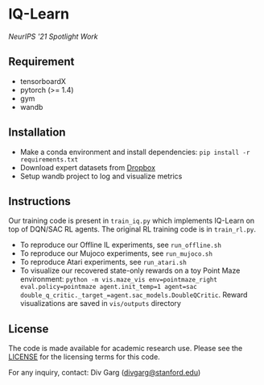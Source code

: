 # IQ-Learn

*NeurIPS '21 Spotlight Work* 

## Requirement

- tensorboardX
- pytorch (>= 1.4)
- gym
- wandb

## Installation

- Make a conda environment and install dependencies: `pip install -r requirements.txt`
- Download expert datasets from [Dropbox](https://www.dropbox.com/sh/xi92cwnrh0wqxa4/AABK9KFI-PxZ6fMaXJ2U8xKMa?dl=0)
- Setup wandb project to log and visualize metrics

## Instructions

Our training code is present in `train_iq.py` which implements IQ-Learn on top of DQN/SAC RL agents. The original RL training code is in `train_rl.py`.

- To reproduce our Offline IL experiments, see `run_offline.sh`
- To reproduce our Mujoco experiments, see `run_mujoco.sh`
- To reproduce Atari experiments, see `run_atari.sh`
- To visualize our recovered state-only rewards on a toy Point Maze environment: 
    `python -m vis.maze_vis env=pointmaze_right eval.policy=pointmaze agent.init_temp=1 agent=sac double_q_critic._target_=agent.sac_models.DoubleQCritic`.
    Reward visualizations are saved in `vis/outputs` directory

## License

The code is made available for academic research use. Please see the [LICENSE](LICENSE.md) for the licensing terms for this code. 

For any inquiry, contact: Div Garg ([divgarg@stanford.edu](mailto:divgarg@stanford.edu?subject=[GitHub]%IQ-Learn))


